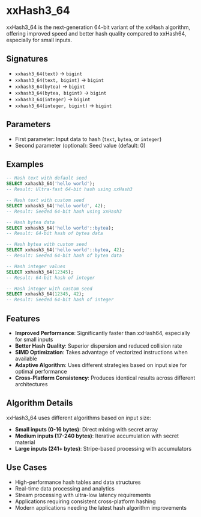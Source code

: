# xxHash3_64

xxHash3_64 is the next-generation 64-bit variant of the xxHash algorithm, offering improved speed and better hash quality compared to xxHash64, especially for small inputs.

## Signatures

- `xxhash3_64(text)` → `bigint`
- `xxhash3_64(text, bigint)` → `bigint`
- `xxhash3_64(bytea)` → `bigint`
- `xxhash3_64(bytea, bigint)` → `bigint`
- `xxhash3_64(integer)` → `bigint`
- `xxhash3_64(integer, bigint)` → `bigint`

## Parameters

- First parameter: Input data to hash (`text`, `bytea`, or `integer`)
- Second parameter (optional): Seed value (default: 0)

## Examples

```sql
-- Hash text with default seed
SELECT xxhash3_64('hello world');
-- Result: Ultra-fast 64-bit hash using xxHash3

-- Hash text with custom seed
SELECT xxhash3_64('hello world', 42);
-- Result: Seeded 64-bit hash using xxHash3

-- Hash bytea data
SELECT xxhash3_64('hello world'::bytea);
-- Result: 64-bit hash of bytea data

-- Hash bytea with custom seed
SELECT xxhash3_64('hello world'::bytea, 42);
-- Result: Seeded 64-bit hash of bytea data

-- Hash integer values
SELECT xxhash3_64(12345);
-- Result: 64-bit hash of integer

-- Hash integer with custom seed
SELECT xxhash3_64(12345, 42);
-- Result: Seeded 64-bit hash of integer
```

## Features

- **Improved Performance**: Significantly faster than xxHash64, especially for small inputs
- **Better Hash Quality**: Superior dispersion and reduced collision rate
- **SIMD Optimization**: Takes advantage of vectorized instructions when available
- **Adaptive Algorithm**: Uses different strategies based on input size for optimal performance
- **Cross-Platform Consistency**: Produces identical results across different architectures

## Algorithm Details

xxHash3_64 uses different algorithms based on input size:

- **Small inputs (0-16 bytes)**: Direct mixing with secret array
- **Medium inputs (17-240 bytes)**: Iterative accumulation with secret material
- **Large inputs (241+ bytes)**: Stripe-based processing with accumulators

## Use Cases

- High-performance hash tables and data structures
- Real-time data processing and analytics
- Stream processing with ultra-low latency requirements
- Applications requiring consistent cross-platform hashing
- Modern applications needing the latest hash algorithm improvements